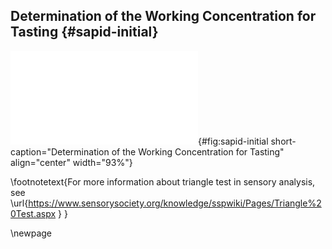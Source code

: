 ## Determination of the Working Concentration for Tasting  {#sapid-initial}

![**Determination of the working concentration for tasting.** Panel A represents the intensity score given to the sample in a triangle test\footnotemark{} as a function of the enriched extract concentration (only if the answer was correct). Panel B represents the number of correct answers in a triangle test as a function of sample concentration. Finally, panel C represents the occurrence of the descriptors attributed to the sample, multiplied by the intensity given to the sample, as a function of concentration.](images/sapid-initial.pdf "sapid-initial"){#fig:sapid-initial short-caption="Determination of the Working Concentration for Tasting" align="center" width="93%"}

\footnotetext{For more information about triangle test in sensory analysis, see \url{https://www.sensorysociety.org/knowledge/sspwiki/Pages/Triangle%20Test.aspx
}
}

\newpage